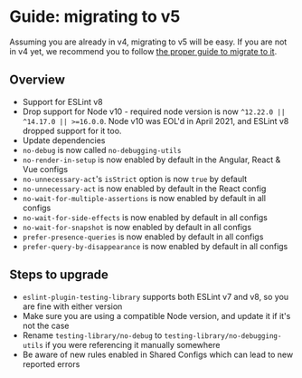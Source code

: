 # Guide: migrating to v5

Assuming you are already in v4, migrating to v5 will be easy. If you are not in v4 yet, we recommend you to follow [the proper guide to migrate to it](docs/migration-guides/v4.md).

## Overview

- Support for ESLint v8
- Drop support for Node v10 - required node version is now `^12.22.0 || ^14.17.0 || >=16.0.0`. Node v10 was EOL'd in April 2021, and ESLint v8 dropped support for it too.
- Update dependencies
- `no-debug` is now called `no-debugging-utils`
- `no-render-in-setup` is now enabled by default in the Angular, React & Vue configs
- `no-unnecessary-act`'s `isStrict` option is now `true` by default
- `no-unnecessary-act` is now enabled by default in the React config
- `no-wait-for-multiple-assertions` is now enabled by default in all configs
- `no-wait-for-side-effects` is now enabled by default in all configs
- `no-wait-for-snapshot` is now enabled by default in all configs
- `prefer-presence-queries` is now enabled by default in all configs
- `prefer-query-by-disappearance` is now enabled by default in all configs

## Steps to upgrade

- `eslint-plugin-testing-library` supports both ESLint v7 and v8, so you are fine with either version
- Make sure you are using a compatible Node version, and update it if it's not the case
- Rename `testing-library/no-debug` to `testing-library/no-debugging-utils` if you were referencing it manually somewhere
- Be aware of new rules enabled in Shared Configs which can lead to new reported errors
